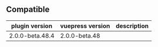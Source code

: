 ## Compatible

| plugin version  | vuepress version | description |
| --------------- | ---------------- | ----------- |
| 2.0.0-beta.48.4 | 2.0.0-beta.48    |             |